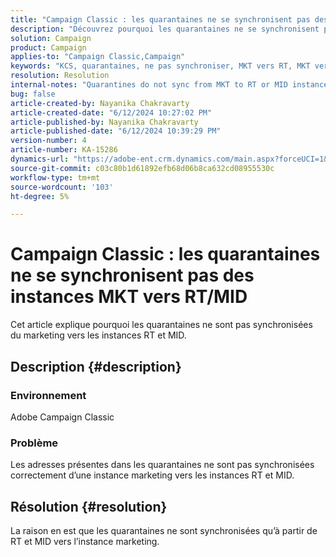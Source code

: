 ```yaml
---
title: "Campaign Classic : les quarantaines ne se synchronisent pas des instances MKT vers RT/MID"
description: "Découvrez pourquoi les quarantaines ne se synchronisent pas du marketing aux instances RT et MID."
solution: Campaign
product: Campaign
applies-to: "Campaign Classic,Campaign"
keywords: "KCS, quarantaines, ne pas synchroniser, MKT vers RT, MKT vers MID, instances"
resolution: Resolution
internal-notes: "Quarantines do not sync from MKT to RT or MID instances"
bug: false
article-created-by: Nayanika Chakravarty
article-created-date: "6/12/2024 10:27:02 PM"
article-published-by: Nayanika Chakravarty
article-published-date: "6/12/2024 10:39:29 PM"
version-number: 4
article-number: KA-15286
dynamics-url: "https://adobe-ent.crm.dynamics.com/main.aspx?forceUCI=1&pagetype=entityrecord&etn=knowledgearticle&id=9e210ade-0a29-ef11-840a-000d3a3764e0"
source-git-commit: c03c80b1d61892efb68d06b8ca632cd08955530c
workflow-type: tm+mt
source-wordcount: '103'
ht-degree: 5%

---
```


# Campaign Classic : les quarantaines ne se synchronisent pas des instances MKT vers RT/MID


Cet article explique pourquoi les quarantaines ne sont pas synchronisées du marketing vers les instances RT et MID.

## Description {#description}


### <b>Environnement</b>

Adobe Campaign Classic

### <b>Problème</b>

Les adresses présentes dans les quarantaines ne sont pas synchronisées correctement d’une instance marketing vers les instances RT et MID.


## Résolution {#resolution}


La raison en est que les quarantaines ne sont synchronisées qu’à partir de RT et MID vers l’instance marketing.
